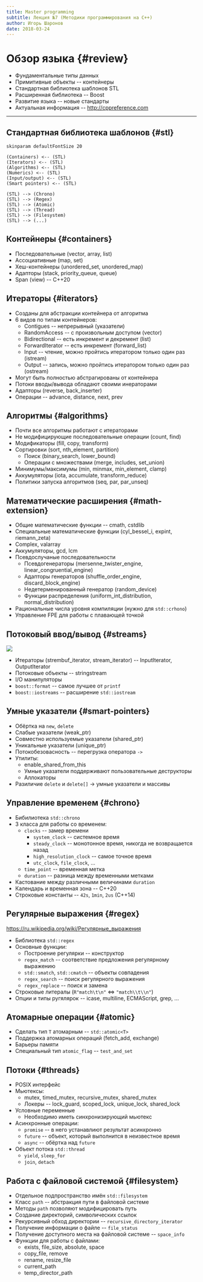 ```yaml
---
title: Master programming
subtitle: Лекция №7 (Методики программирования на C++)
author: Игорь Шаронов
date: 2018-03-24
---
```


# Обзор языка {#review}

* Фундаментальные типы данных
* Примитивные объекты -- контейнеры
* Стандартная библиотека шаблонов STL
* Расширенная библиотека -- Boost
* Развитие языка -- новые стандарты
* Актуальная информация -- <http://cppreference.com>

---

## Стандартная библиотека шаблонов {#stl}

```plantuml
skinparam defaultFontSize 20

(Containers) <-- (STL)
(Iterators) <-- (STL)
(Algorithms) <-- (STL)
(Numerics) <-- (STL)
(Input/output) <-- (STL)
(Smart pointers) <-- (STL)

(STL) --> (Chrono)
(STL) --> (Regex)
(STL) --> (Atomic)
(STL) --> (Thread)
(STL) --> (Filesystem)
(STL) --> (...)
```

## Контейнеры {#containers}

* Последовательные (vector, array, list)
* Ассоциативные (map, set)
* Хеш-контейнеры (unordered\_set, unordered\_map)
* Адапторы (stack, priority\_queue, queue)
* Span (view) -- C++20

## Итераторы {#iterators}

* Созданы для абстракции контейнера от алгоритма
* 6 видов по типам контейнеров:
    * Contigues -- непрерывный (указатели)
    * RandomAccess -- с произвольным доступом (vector)
    * Bidirectional -- есть инкремент и декремент (list)
    * ForwardIterator -- есть инкремент (forward\_list)
    * Input -- чтение, можно пройтись итератором только один раз (istream)
    * Output -- запись, можно пройтись итератором только один раз (ostream)
* Могут быть полностью абстрагированы от контейнера
* Потоки вводы/вывода обладают своими инераторами
* Адапторы (reverse, back\_inserter)
* Операции -- advance, distance, next, prev

## Алгоритмы {#algorithms}

* Почти все алгоритмы работают с итераторами
* Не модифицирующие последовательные операции (count, find)
* Модификаторы (fill, copy, transform)
* Сортировки (sort, nth\_element, partition)
    * Поиск (binary\_search, lower\_bound)
    * Операции с множествами (merge, includes, set\_union)
* Минимумы/максимумы (min, minmax, min\_element, clamp)
* Аккумуляторы (iota, accumulate, transform\_reduce)
* Политики запуска алгоритмов (seq, par, par\_unseq)

## Математические расширения {#math-extension}

* Общие математические функции -- cmath, cstdlib
* Специальные математические функции (cyl\_bessel\_i, expint, riemann\_zeta)
* Complex, valarray
* Аккумуляторы, gcd, lcm
* Псевдослучаные последовательности
    * Псевдогенераторы (mersenne\_twister\_engine, linear\_congruential\_engine)
    * Адапторы генераторов (shuffle\_order\_engine, discard\_block\_engine)
    * Недетерменированный генератор (random\_device)
    * Функции распределения (uniform\_int\_distribution, normal\_distribution)
* Рациональные числа уровня компиляции (нужно для `std::crhono`)
* Управление FPE для работы с плавающей точкой

## Потоковый ввод/вывод {#streams}

![](http://upload.cppreference.com/mwiki/images/0/06/std-io-complete-inheritance.svg)

* Итераторы (strembuf\_iterator, stream\_iterator) -- InputIterator, OutputIterator
* Потоковые объекты -- stringstream
* I/O манипуляторы
* `boost::format` -- самое лучшее от `printf`
* `boost::iostreams` -- расширение `std::iostream`

## Умные указатели {#smart-pointers}

* Обёртка на `new`, `delete`
* Слабые указатели (weak\_ptr)
* Совместно используемые указатели (shared\_ptr)
* Уникальные указатели (unique\_ptr)
* Потокобезовасность -- перегрузка оператора `->`
* Утилиты:
    * enable\_shared\_from\_this
    * Умные указатели поддерживают пользовательные деструкторы
    * Аллокаторы
* Разиличие `delete` и `delete[]` → умные указатели и массивы

## Управление временем {#chrono}

* Бибилиотека `std::chrono`
* 3 класса для работы со временем:
    * `clocks` -- замер времени
        * `system_clock` -- системное время
        * `steady_clock` -- монотонное время, никогда не возвращается назад
        * `high_resolution_clock` -- самое точное время
        * `utc_clock`, `file_clock`, ...
    * `time_point` -- временная метка
    * `duration` -- разница между временными метками
* Кастование между различными величинами `duration`
* Календарь и временная зона -- C++20
* Строковые константы -- `42s`, `1min`, `2us` (C++14)

## Регулярные выражения {#regex}

<https://ru.wikipedia.org/wiki/Регулярные_выражения>

* Библиотека `std::regex`
* Основные функции:
    * Построение регулярки -- конструктор
    * `regex_match` -- соответствие предложения регулярному выражению
    * `std::smatch`, `std::cmatch` -- объекты совпадения
    * `regex_search` -- поиск регулярного выражения
    * `regex_replace` -- поиск и замена
* Строковые литералы (`R"match\t\n"` <=> `"match\\t\\n"`)
* Опции и типы ругялярок -- icase, multiline, ECMAScript, grep, ...

## Атомарные операции {#atomic}

* Сделать тип `T` атомарным -- `std::atomic<T>`
* Поддержка атомарных операций (fetch\_add, exchange)
* Барьеры памяти
* Специальный тип `atomic_flag` -- `test_and_set`

## Потоки {#threads}

* POSIX интерфейс
* Мьютексы:
    * mutex, timed\_mutex, recursive\_mutex, shared\_mutex
    * Локеры -- lock\_guard, scoped\_lock, unique\_lock, shared\_lock
* Условные переменные
    * Необходимо иметь синхронизирующий мьютекс
* Асинхронные операции:
    * `promise` -- в него устанавлиют результат асинхронно
    * `future` -- объект, который выполнится в неизвестное время
    * `async` -- обёртка над `future`
* Объект потока `std::thread`
    * `yield`, `sleep_for`
    * `join`, `detach`

## Работа с файловой системой {#filesystem}

* Отдельное подпространство имён `std::filesystem`
* Класс `path` -- абстракция пути в файловой системе
* Методы `path` позволяют модифицировать путь
* Создание директорий, символических ссылок
* Рекурсивный обход директории -- `recursive_directory_iterator`
* Получение информации о файле -- `file_status`
* Получение доступного места на файловой системе -- `space_info`
* Функции для работы с файлами:
    * exists, file\_size, absolute, space
    * copy\_file, remove
    * rename, resize\_file
    * current\_path
    * temp\_director\_path
